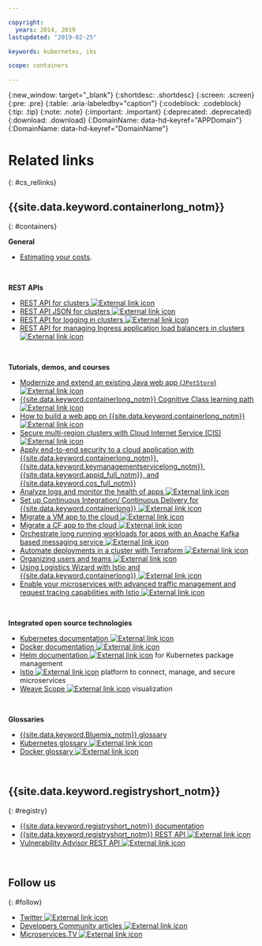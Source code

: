 ```yaml
---

copyright:
  years: 2014, 2019
lastupdated: "2019-02-25"

keywords: kubernetes, iks 

scope: containers

---
```


{:new_window: target="_blank"}
{:shortdesc: .shortdesc}
{:screen: .screen}
{:pre: .pre}
{:table: .aria-labeledby="caption"}
{:codeblock: .codeblock}
{:tip: .tip}
{:note: .note}
{:important: .important}
{:deprecated: .deprecated}
{:download: .download}
{:DomainName: data-hd-keyref="APPDomain"}
{:DomainName: data-hd-keyref="DomainName"}




# Related links
{: #cs_rellinks}

## {{site.data.keyword.containerlong_notm}}
{: #containers}

**General**

- [Estimating your costs](/docs/billing-usage?topic=billing-usage-cost#cost).

<br />


**REST APIs**

- [REST API for clusters ![External link icon](../icons/launch-glyph.svg "External link icon")](https://containers.cloud.ibm.com/swagger-api/)
- [REST API JSON for clusters ![External link icon](../icons/launch-glyph.svg "External link icon")](https://containers.cloud.ibm.com/swagger-api/swagger.json)
- [REST API for logging in clusters ![External link icon](../icons/launch-glyph.svg "External link icon")](https://containers.cloud.ibm.com/swagger-logging/)
- [REST API for managing Ingress application load balancers in clusters ![External link icon](../icons/launch-glyph.svg "External link icon")](https://containers.cloud.ibm.com/swagger-alb-api/)

<br />


**Tutorials, demos, and courses**

- [Modernize and extend an existing Java web app (`JPetStore`) ![External link icon](../icons/launch-glyph.svg "External link icon")](https://github.com/IBM-Cloud/jpetstore-kubernetes)
- [{{site.data.keyword.containerlong_notm}} Cognitive Class learning path ![External link icon](../icons/launch-glyph.svg "External link icon")](https://cognitiveclass.ai/learn/containers-k8s-and-istio-on-ibm-cloud/)
- [How to build a web app on {{site.data.keyword.containerlong_notm}} ![External link icon](../icons/launch-glyph.svg "External link icon")](/docs/tutorials?topic=solution-tutorials-scalable-webapp-kubernetes#scalable-web-application-on-kubernetes)
- [Secure multi-region clusters with Cloud Internet Service (CIS) ![External link icon](../icons/launch-glyph.svg "External link icon")](/docs/tutorials?topic=solution-tutorials-multi-region-k8s-cis#resilient-and-secure-multi-region-kubernetes-clusters-with-cloud-internet-services)
- [Apply end-to-end security to a cloud application with {{site.data.keyword.containerlong_notm}}, {{site.data.keyword.keymanagementservicelong_notm}}, {{site.data.keyword.appid_full_notm}}, and {{site.data.keyword.cos_full_notm}}](/docs/tutorials?topic=solution-tutorials-cloud-e2e-security#apply-end-to-end-security-to-a-cloud-application)
- [Analyze logs and monitor the health of apps ![External link icon](../icons/launch-glyph.svg "External link icon")](/docs/tutorials?topic=solution-tutorials-kubernetes-log-analysis-kibana#analyze-logs-and-monitor-the-health-of-kubernetes-applications)
- [Set up Continuous Integration/ Continuous Delivery for {{site.data.keyword.containerlong}} ![External link icon](../icons/launch-glyph.svg "External link icon")](/docs/tutorials?topic=solution-tutorials-continuous-deployment-to-kubernetes#continuous-deployment-to-kubernetes)
- [Migrate a VM app to the cloud ![External link icon](../icons/launch-glyph.svg "External link icon")](/docs/tutorials?topic=solution-tutorials-vm-to-containers-and-kubernetes#moving-a-vm-based-app-to-kubernetes)
- [Migrate a CF app to the cloud ![External link icon](../icons/launch-glyph.svg "External link icon")](/docs/containers?topic=containers-cf_tutorial#cf_tutorial)
- [Orchestrate long running workloads for apps with an Apache Kafka based messaging service ![External link icon](../icons/launch-glyph.svg "External link icon")](/docs/tutorials?topic=solution-tutorials-pub-sub-object-storage#asynchronous-data-processing-using-object-storage-and-pub-sub-messaging)
- [Automate deployments in a cluster with Terraform ![External link icon](../icons/launch-glyph.svg "External link icon")](/docs/tutorials?topic=solution-tutorials-plan-create-update-deployments#plan-create-and-update-deployment-environments)
- [Organizing users and teams ![External link icon](../icons/launch-glyph.svg "External link icon")](/docs/tutorials?topic=solution-tutorials-users-teams-applications#best-practices-for-organizing-users-teams-applications)
- [Using Logistics Wizard with Istio and {{site.data.keyword.containerlong}} ![External link icon](../icons/launch-glyph.svg "External link icon")](https://github.com/IBM-Cloud/logistics-wizard-kubernetes)
- [Enable your microservices with advanced traffic management and request tracing capabilities with Istio ![External link icon](../icons/launch-glyph.svg "External link icon")](https://developer.ibm.com/code/patterns/manage-microservices-traffic-using-istio/)

<br />


**Integrated open source technologies**

- [Kubernetes documentation ![External link icon](../icons/launch-glyph.svg "External link icon")](https://kubernetes.io/)
- [Docker documentation ![External link icon](../icons/launch-glyph.svg "External link icon")](https://docs.docker.com/engine/)
- <a href="https://docs.helm.sh/helm/" target="_blank">Helm documentation <img src="../icons/launch-glyph.svg" alt="External link icon"></a> for Kubernetes package management
- [Istio ![External link icon](../icons/launch-glyph.svg "External link icon")](https://istio.io/) platform to connect, manage, and secure microservices
- [Weave Scope ![External link icon](../icons/launch-glyph.svg "External link icon")](https://www.weave.works/oss/scope/) visualization

<br />


**Glossaries**

- [{{site.data.keyword.Bluemix_notm}} glossary](/docs/overview/glossary?topic=overview-glossary#glossary)
- [Kubernetes glossary ![External link icon](../icons/launch-glyph.svg "External link icon")](https://kubernetes.io/docs/reference/glossary/?fundamental=true)
- [Docker glossary ![External link icon](../icons/launch-glyph.svg "External link icon")](https://docs.docker.com/glossary/)

<br />


## {{site.data.keyword.registryshort_notm}}
{: #registry}

- [{{site.data.keyword.registryshort_notm}} documentation](/docs/services/Registry?topic=registry-index)
- [{{site.data.keyword.registryshort_notm}} REST API ![External link icon](../icons/launch-glyph.svg "External link icon")](https://{DomainName}/apidocs/container-registry)
- [Vulnerability Advisor REST API ![External link icon](../icons/launch-glyph.svg "External link icon")](https://{DomainName}/apidocs/container-registry/va)

<br />


## Follow us
{: #follow}

- [Twitter ![External link icon](../icons/launch-glyph.svg "External link icon")](https://twitter.com/hashtag/IKS)
- [Developers Community articles ![External link icon](../icons/launch-glyph.svg "External link icon")](https://www.ibm.com/blogs/bluemix/tag/containers/)
- [Microservices.TV ![External link icon](../icons/launch-glyph.svg "External link icon")](https://developer.ibm.com/tv/microservices/)

<br />

